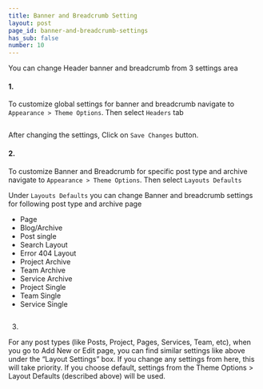 ```yaml
---
title: Banner and Breadcrumb Setting
layout: post
page_id: banner-and-breadcrumb-settings
has_sub: false
number: 10
---
```


You can change Header banner and breadcrumb from 3 settings area

#### 1.

To customize global settings for banner and breadcrumb navigate to `Appearance > Theme Options`. Then select `Headers` tab

<img alt="" src="{{ 'assets/images/koncreate_theme/banner-breadcrumb/bb-1.jpg' | relative_url }}">

After changing the settings, Click on `Save Changes` button.


#### 2.

To customize Banner and Breadcrumb for specific post type and archive navigate to `Appearance > Theme Options`. Then select  `Layouts Defaults`

Under `Layouts Defaults` you can change Banner and breadcrumb settings for following post type and archive page

* Page
* Blog/Archive
* Post single
* Search Layout
* Error 404 Layout
* Project Archive
* Team Archive
* Service Archive
* Project Single
* Team Single
* Service Single

<img alt="" src="{{ 'assets/images/koncreate_theme/banner-breadcrumb/bb-2.jpg' | relative_url }}">


3.

For any post types (like Posts, Project, Pages, Services, Team, etc), when you go to Add New or Edit page, you can find similar settings like above under the “Layout Settings” box. If you change any settings from here, this will take priority. If you choose default, settings from the Theme Options > Layout Defaults (described above) will be used.


<img alt="" src="{{ 'assets/images/koncreate_theme/banner-breadcrumb/bb-3.jpg' | relative_url }}">




